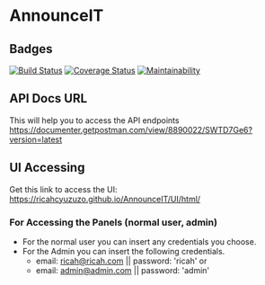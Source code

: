 # AnnounceIT

## Badges

[![Build Status](https://travis-ci.org/ricahcyuzuzo/AnnounceIT.svg?branch=develop)](https://travis-ci.org/ricahcyuzuzo/AnnounceIT) [![Coverage Status](https://coveralls.io/repos/github/ricahcyuzuzo/AnnounceIT/badge.svg?branch=develop)](https://coveralls.io/github/ricahcyuzuzo/AnnounceIT?branch=develop)
[![Maintainability](https://api.codeclimate.com/v1/badges/c2dc368741df2832b115/maintainability)](https://codeclimate.com/github/ricahcyuzuzo/AnnounceIT/maintainability)

## API Docs URL
This will help you to access the API endpoints
https://documenter.getpostman.com/view/8890022/SWTD7Ge6?version=latest

## UI Accessing
Get this link to access the UI: https://ricahcyuzuzo.github.io/AnnounceIT/UI/html/

### For Accessing the Panels (normal user, admin)

- For the normal user you can insert any credentials you choose.
- For the Admin you can insert the following credentials.
    - email: ricah@ricah.com || password: 'ricah'
or 
    - email: admin@admin.com || password: 'admin'
    
 
